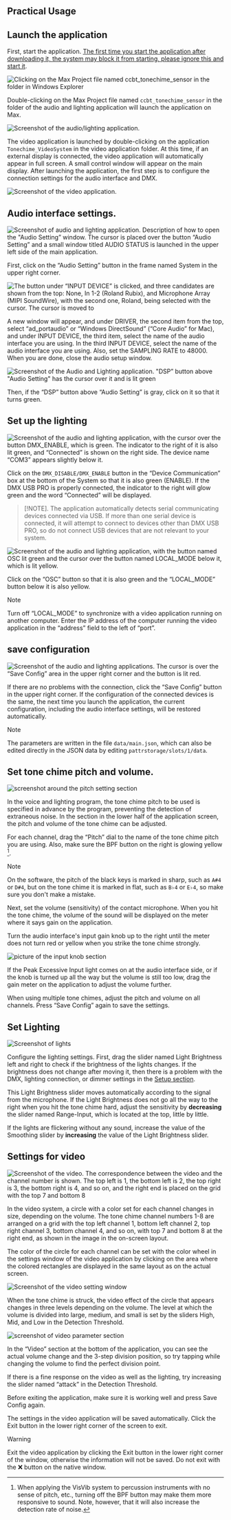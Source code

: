 ## Practical Usage

## Launch the application

First, start the application. [The first time you start the application after downloading it, the system may block it from starting, please ignore this and start it](../Troubleshooting/index.md#application-launch-is-blocked).

![Clicking on the Max Project file named ccbt_tonechime_sensor in the folder in Windows Explorer](../img/launch_maxapp.png)


Double-clicking on the Max Project file named `ccbt_tonechime_sensor` in the folder of the audio and lighting application will launch the application on Max.

![Screenshot of the audio/lighting application.](../img/screenshot-mainapp.png)


The video application is launched by double-clicking on the application `Tonechime_VideoSystem` in the video application folder. At this time, if an external display is connected, the video application will automatically appear in full screen. A small control window will appear on the main display. After launching the application, the first step is to configure the connection settings for the audio interface and DMX.

![Screenshot of the video application.](../img/video-system.png)

## Audio interface settings.

![Screenshot of audio and lighting application. Description of how to open the "Audio Setting” window. The cursor is placed over the button “Audio Setting” and a small window titled AUDIO STATUS is launched in the upper left side of the main application.](../img/select-audiointerface.png)

First, click on the “Audio Setting” button in the frame named System in the upper right corner.

![The button under “INPUT DEVICE” is clicked, and three candidates are shown from the top: None, In 1-2 (Roland Rubix), and Microphone Array (MIPI SoundWire), with the second one, Roland, being selected with the cursor. The cursor is moved to](../img/select-audiointerface2.png)

A new window will appear, and under DRIVER, the second item from the top, select “ad_portaudio” or “Windows DirectSound” (“Core Audio” for Mac), and under INPUT DEVICE, the third item, select the name of the audio interface you are using. In the third INPUT DEVICE, select the name of the audio interface you are using. Also, set the SAMPLING RATE to 48000. When you are done, close the audio setup window.

![Screenshot of the Audio and Lighting application. "DSP” button above "Audio Setting" has the cursor over it and is lit green](../img/select-audiointerface3.png)

Then, if the “DSP” button above “Audio Setting” is gray, click on it so that it turns green.

## Set up the lighting

![Screenshot of the audio and lighting application, with the cursor over the button DMX_ENABLE, which is green. The indicator to the right of it is also lit green, and “Connected” is shown on the right side. The device name “COM3” appears slightly below it.](../img/dmx-enable.png)

Click on the `DMX_DISABLE/DMX_ENABLE` button in the “Device Communication” box at the bottom of the System so that it is also green (ENABLE). If the DMX USB PRO is properly connected, the indicator to the right will glow green and the word “Connected” will be displayed.

> [!NOTE].
> The application automatically detects serial communicating devices connected via USB. If more than one serial device is connected, it will attempt to connect to devices other than DMX USB PRO, so do not connect USB devices that are not relevant to your system.

![Screenshot of the audio and lighting application, with the button named OSC lit green and the cursor over the button named LOCAL_MODE below it, which is lit yellow.](../img/osc-enable.png)

Click on the “OSC” button so that it is also green and the “LOCAL_MODE” button below it is also yellow.

> [!NOTE]
> Turn off “LOCAL_MODE” to synchronize with a video application running on another computer. Enter the IP address of the computer running the video application in the “address” field to the left of “port”.

## save configuration

![Screenshot of the audio and lighting applications. The cursor is over the “Save Config” area in the upper right corner and the button is lit red.](../img/save_config.png)

If there are no problems with the connection, click the “Save Config” button in the upper right corner. If the configuration of the connected devices is the same, the next time you launch the application, the current configuration, including the audio interface settings, will be restored automatically.

> [!NOTE]
> The parameters are written in the file `data/main.json`, which can also be edited directly in the JSON data by editing `pattrstorage/slots/1/data`.

## Set tone chime pitch and volume.

![screenshot around the pitch setting section](../img/adjust-pitch.png)

In the voice and lighting program, the tone chime pitch to be used is specified in advance by the program, preventing the detection of extraneous noise. In the section in the lower half of the application screen, the pitch and volume of the tone chime can be adjusted.

For each channel, drag the “Pitch” dial to the name of the tone chime pitch you are using. Also, make sure the BPF button on the right is glowing yellow [^bpf].

> [!NOTE]
> On the software, the pitch of the black keys is marked in sharp, such as `A#4` or `D#4`, but on the tone chime it is marked in flat, such as `B♭4` or `E♭4`, so make sure you don't make a mistake.

[^bpf]: When applying the VisVib system to percussion instruments with no sense of pitch, etc., turning off the BPF button may make them more responsive to sound. Note, however, that it will also increase the detection rate of noise.

Next, set the volume (sensitivity) of the contact microphone. When you hit the tone chime, the volume of the sound will be displayed on the meter where it says gain on the application.

Turn the audio interface's input gain knob up to the right until the meter does not turn red or yellow when you strike the tone chime strongly.

![picture of the input knob section](../img/audiointerface_gain.jpg)

If the Peak Excessive Input light comes on at the audio interface side, or if the knob is turned up all the way but the volume is still too low, drag the gain meter on the application to adjust the volume further.

When using multiple tone chimes, adjust the pitch and volume on all channels. Press “Save Config” again to save the settings.

## Set Lighting

![Screenshot of lights](../img/test-lightslider.png)

Configure the lighting settings. First, drag the slider named Light Brightness left and right to check if the brightness of the lights changes. If the brightness does not change after moving it, then there is a problem with the DMX, lighting connection, or dimmer settings in the [Setup section](../Troubleshooting/index.md#the-brightness-changes-with-the-slider).

This Light Brightness slider moves automatically according to the signal from the microphone. If the Light Brightness does not go all the way to the right when you hit the tone chime hard, adjust the sensitivity by **decreasing** the slider named Range-Input, which is located at the top, little by little.

If the lights are flickering without any sound, increase the value of the Smoothing slider by **increasing** the value of the Light Brightness slider.

## Settings for video

![Screenshot of the video. The correspondence between the video and the channel number is shown. The top left is 1, the bottom left is 2, the top right is 3, the bottom right is 4, and so on, and the right end is placed on the grid with the top 7 and bottom 8](../img/video_screenshot.png)

In the video system, a circle with a color set for each channel changes in size, depending on the volume. The tone chime channel numbers 1-8 are arranged on a grid with the top left channel 1, bottom left channel 2, top right channel 3, bottom channel 4, and so on, with top 7 and bottom 8 at the right end, as shown in the image in the on-screen layout.

The color of the circle for each channel can be set with the color wheel in the settings window of the video application by clicking on the area where the colored rectangles are displayed in the same layout as on the actual screen.

![Screenshot of the video setting window](../img/videocontroller_ss.png)

When the tone chime is struck, the video effect of the circle that appears changes in three levels depending on the volume. The level at which the volume is divided into large, medium, and small is set by the sliders High, Mid, and Low in the Detection Threshold.

![screenshot of video parameter section](../img/detection_threshold.png)

In the “Video” section at the bottom of the application, you can see the actual volume change and the 3-step division position, so try tapping while changing the volume to find the perfect division point.

If there is a fine response on the video as well as the lighting, try increasing the slider named “attack” in the Detection Threshold.

Before exiting the application, make sure it is working well and press Save Config again.

The settings in the video application will be saved automatically. Click the Exit button in the lower right corner of the screen to exit.

> [!WARNING]
> Exit the video application by clicking the Exit button in the lower right corner of the window, otherwise the information will not be saved. Do not exit with the ❌ button on the native window.

